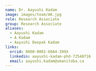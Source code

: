 ```yaml
---
name: Dr. Aayushi Kadam
image: images/team/AK.jpg
role: Research Associate
group: Research Associate
aliases:
  - Aayushi Kadam
  - A Kadam
  - Aayushi Deepak Kadam
links:
  orcid: 0000-0001-6684-399X
  linkedin: aayushi-kadam-phd-72548716
  email: aayushi.kadam@umanitoba.ca
---
```


